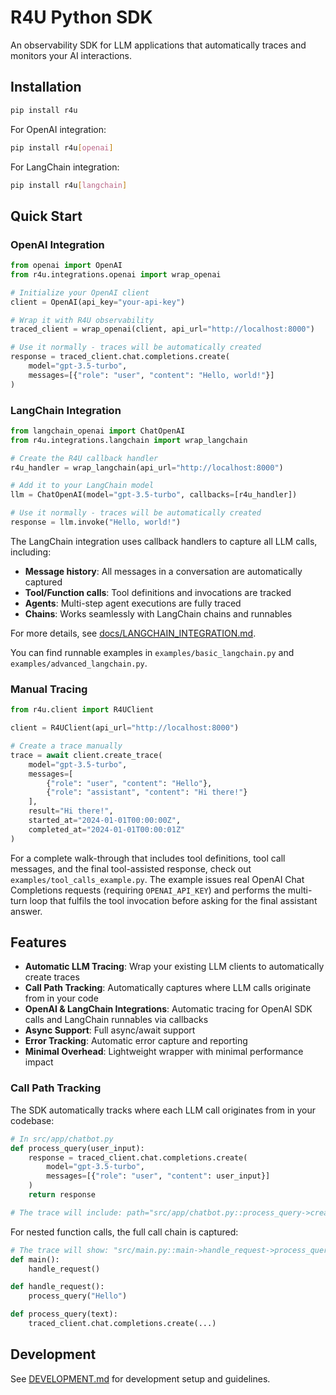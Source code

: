 # R4U Python SDK

An observability SDK for LLM applications that automatically traces and monitors your AI interactions.

## Installation

```bash
pip install r4u
```

For OpenAI integration:
```bash
pip install r4u[openai]
```

For LangChain integration:
```bash
pip install r4u[langchain]
```

## Quick Start

### OpenAI Integration

```python
from openai import OpenAI
from r4u.integrations.openai import wrap_openai

# Initialize your OpenAI client
client = OpenAI(api_key="your-api-key")

# Wrap it with R4U observability
traced_client = wrap_openai(client, api_url="http://localhost:8000")

# Use it normally - traces will be automatically created
response = traced_client.chat.completions.create(
    model="gpt-3.5-turbo",
    messages=[{"role": "user", "content": "Hello, world!"}]
)
```

### LangChain Integration

```python
from langchain_openai import ChatOpenAI
from r4u.integrations.langchain import wrap_langchain

# Create the R4U callback handler
r4u_handler = wrap_langchain(api_url="http://localhost:8000")

# Add it to your LangChain model
llm = ChatOpenAI(model="gpt-3.5-turbo", callbacks=[r4u_handler])

# Use it normally - traces will be automatically created
response = llm.invoke("Hello, world!")
```

The LangChain integration uses callback handlers to capture all LLM calls, including:
- **Message history**: All messages in a conversation are automatically captured
- **Tool/Function calls**: Tool definitions and invocations are tracked
- **Agents**: Multi-step agent executions are fully traced
- **Chains**: Works seamlessly with LangChain chains and runnables

For more details, see [docs/LANGCHAIN_INTEGRATION.md](docs/LANGCHAIN_INTEGRATION.md).

You can find runnable examples in `examples/basic_langchain.py` and `examples/advanced_langchain.py`.

### Manual Tracing

```python
from r4u.client import R4UClient

client = R4UClient(api_url="http://localhost:8000")

# Create a trace manually
trace = await client.create_trace(
    model="gpt-3.5-turbo",
    messages=[
        {"role": "user", "content": "Hello"},
        {"role": "assistant", "content": "Hi there!"}
    ],
    result="Hi there!",
    started_at="2024-01-01T00:00:00Z",
    completed_at="2024-01-01T00:00:01Z"
)
```

For a complete walk-through that includes tool definitions, tool call messages, and the final tool-assisted response, check out `examples/tool_calls_example.py`. The example issues real OpenAI Chat Completions requests (requiring `OPENAI_API_KEY`) and performs the multi-turn loop that fulfils the tool invocation before asking for the final assistant answer.

## Features

- **Automatic LLM Tracing**: Wrap your existing LLM clients to automatically create traces
- **Call Path Tracking**: Automatically captures where LLM calls originate from in your code
- **OpenAI & LangChain Integrations**: Automatic tracing for OpenAI SDK calls and LangChain runnables via callbacks
- **Async Support**: Full async/await support
- **Error Tracking**: Automatic error capture and reporting
- **Minimal Overhead**: Lightweight wrapper with minimal performance impact

### Call Path Tracking

The SDK automatically tracks where each LLM call originates from in your codebase:

```python
# In src/app/chatbot.py
def process_query(user_input):
    response = traced_client.chat.completions.create(
        model="gpt-3.5-turbo",
        messages=[{"role": "user", "content": user_input}]
    )
    return response

# The trace will include: path="src/app/chatbot.py::process_query->create"
```

For nested function calls, the full call chain is captured:

```python
# The trace will show: "src/main.py::main->handle_request->process_query->create"
def main():
    handle_request()

def handle_request():
    process_query("Hello")

def process_query(text):
    traced_client.chat.completions.create(...)
```

## Development

See [DEVELOPMENT.md](DEVELOPMENT.md) for development setup and guidelines.